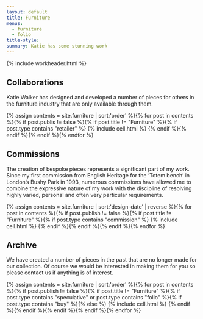 ```yaml
---
layout: default
title: Furniture
menus:
  - furniture
  - folio
title-style:
summary: Katie has some stunning work
---
```




{% include workheader.html %}

<div class="work" markdown="1">
<!-- # The Katie Walker Furniture collection -->

## Collaborations ##

Katie Walker has designed and developed a number of pieces for others in the furniture industry that are only available through them.

  <div class="grid clearfix">
    {% assign contents = site.furniture | sort:'order' %}{% for post in contents %}{% if post.publis != false %}{% if post.title != "Furniture" %}{% if post.type contains "retailer" %}
    {% include cell.html %}
    {% endif %}{% endif %}{% endif %}{% endfor %}
  </div>

## Commissions ##

The creation of bespoke pieces represents a significant part of my work. Since my first commission from English Heritage for the ‘Totem bench’ in London’s Bushy Park in 1993, numerous commissions have allowed me to combine the expressive nature of my work with the discipline of resolving highly varied, personal and often very particular requirements.

  <div class="grid clearfix">
    {% assign contents = site.furniture | sort:'design-date' | reverse %}{% for post in contents %}{% if post.publish != false %}{% if post.title != "Furniture" %}{% if post.type contains "commission" %}
    {% include cell.html %}
    {% endif %}{% endif %}{% endif %}{% endfor %}
  </div>

## Archive ##

We have created a number of pieces in the past that are no longer made for our collection. Of course we would be interested in making them for you so please contact us if anything is of interest.

  <div class="grid clearfix">
    {% assign contents = site.furniture | sort:'order' %}{% for post in contents %}{% if post.publish != false %}{% if post.title != "Furniture" %}{% if post.type contains "speculative" or post.type contains "folio" %}{% if post.type contains "buy" %}{% else %}
    {% include cell.html %}
    {% endif %}{% endif %}{% endif %}{% endif %}{% endfor %}
  </div>

</div>
